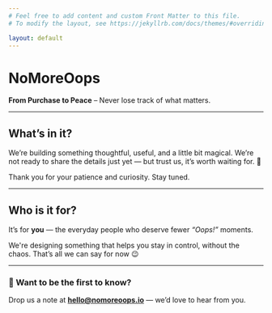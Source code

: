 ```yaml
---
# Feel free to add content and custom Front Matter to this file.
# To modify the layout, see https://jekyllrb.com/docs/themes/#overriding-theme-defaults

layout: default
---
```


# **NoMoreOops**

**From Purchase to Peace** – Never lose track of what matters.

---

## **What’s in it?**

We’re building something thoughtful, useful, and a little bit magical.
We’re not ready to share the details just yet — but trust us, it’s worth waiting for. 🤫

Thank you for your patience and curiosity. Stay tuned.

---

## **Who is it for?**

It’s for **you** — the everyday people who deserve fewer *“Oops!”* moments.

We're designing something that helps you stay in control, without the chaos.
That’s all we can say for now 😉

---

### 💌 Want to be the first to know?

Drop us a note at **[hello@nomoreoops.io](mailto:hello@nomoreoops.io)** — we’d love to hear from you.
